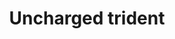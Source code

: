 ---
layout: item
title: Uncharged trident
item-id: 11908
datatable: true
id: 11908
name: "Uncharged trident"
members: true
lowalch: 27200
highalch: 40800
examine: "It needs to be charged with death runes, chaos runes, fire runes and coins."
monsters:
  - id: 492
    name: "Cave kraken"
    members: true
    combat_level: 127
    wiki_url: "https://oldschool.runescape.wiki/w/Cave_kraken"
    drops:
      - quantity: "1"
        rarity: 0.005
    image: "https://oldschool.runescape.wiki/images/d/dc/Cave_kraken.png?4612a"
---